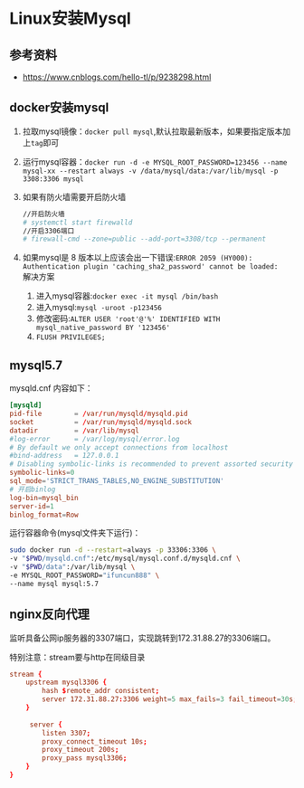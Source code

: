 # Linux安装Mysql

## 参考资料

* https://www.cnblogs.com/hello-tl/p/9238298.html

## docker安装mysql

1. 拉取mysql镜像：`docker pull mysql`,默认拉取最新版本，如果要指定版本加上`tag`即可
1. 运行mysql容器：`docker run -d -e MYSQL_ROOT_PASSWORD=123456 --name mysql-xx --restart always -v /data/mysql/data:/var/lib/mysql -p 3308:3306 mysql`
1. 如果有防火墙需要开启防火墙

    ```bash
    //开启防火墙
    # systemctl start firewalld
    //开启3306端口
    # firewall-cmd --zone=public --add-port=3308/tcp --permanent
    ```

1. 如果mysql是 8 版本以上应该会出一下错误:`ERROR 2059 (HY000): Authentication plugin 'caching_sha2_password' cannot be loaded:`  
   解决方案  
   1. 进入mysql容器:`docker exec -it mysql /bin/bash`
   1. 进入mysql:`mysql -uroot -p123456`
   1. 修改密码:`ALTER USER 'root'@'%' IDENTIFIED WITH mysql_native_password BY '123456'`
   1. `FLUSH PRIVILEGES;`

## mysql5.7

mysqld.cnf 内容如下：

```conf
[mysqld]
pid-file        = /var/run/mysqld/mysqld.pid
socket          = /var/run/mysqld/mysqld.sock
datadir         = /var/lib/mysql
#log-error      = /var/log/mysql/error.log
# By default we only accept connections from localhost
#bind-address   = 127.0.0.1
# Disabling symbolic-links is recommended to prevent assorted security risks
symbolic-links=0
sql_mode='STRICT_TRANS_TABLES,NO_ENGINE_SUBSTITUTION'
# 开启binlog
log-bin=mysql_bin
server-id=1
binlog_format=Row
```

运行容器命令(mysql文件夹下运行)：

```bash
sudo docker run -d --restart=always -p 33306:3306 \
-v "$PWD/mysqld.cnf":/etc/mysql/mysql.conf.d/mysqld.cnf \
-v "$PWD/data":/var/lib/mysql \
-e MYSQL_ROOT_PASSWORD="ifuncun888" \
--name mysql mysql:5.7
```


## nginx反向代理

监听具备公网ip服务器的3307端口，实现跳转到172.31.88.27的3306端口。

特别注意：stream要与http在同级目录  

```conf
stream {
    upstream mysql3306 {
        hash $remote_addr consistent;
        server 172.31.88.27:3306 weight=5 max_fails=3 fail_timeout=30s;
    }
	
	 server {
        listen 3307;
        proxy_connect_timeout 10s;
        proxy_timeout 200s;
        proxy_pass mysql3306;
    }
}
```
